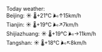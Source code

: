 Today weather:  
Beijing: ☀️   🌡️+21°C 🌬️↑15km/h  
Tianjin: ☀️   🌡️+19°C 🌬️↗7km/h  
Shijiazhuang: ☀️   🌡️+19°C 🌬️→11km/h  
Tangshan: ☀️   🌡️+18°C 🌬️↖8km/h  
